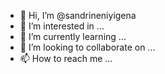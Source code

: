 - 👋 Hi, I’m @sandrineniyigena
- 👀 I’m interested in ...
- 🌱 I’m currently learning ...
- 💞️ I’m looking to collaborate on ...
- 📫 How to reach me ...

<!---
sandrineniyigena/sandrineniyigena is a ✨ special ✨ repository because its `README.md` (this file) appears on your GitHub profile.
You can click the Preview link to take a look at your changes.
--->
